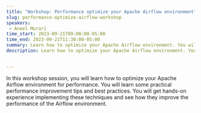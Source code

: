 ```yaml
---
title: "Workshop: Performance optimize your Apache Airflow environment"
slug: performance-optimize-airflow-workshop
speakers:
 - Aneel Murari
time_start: 2023-09-21T09:00:00-05:00
time_end: 2023-09-21T11:30:00-05:00
summary: Learn how to optimize your Apache Airflow environment. You will get hands-on experience implementing  techniques and best practices and see how they improve the performance of the Airflow environment.
description: Learn how to optimize your Apache Airflow environment. You will get hands-on experience implementing  techniques and best practices and see how they improve the performance of the Airflow environment.


---
```


In this workshop session, you will learn how to optimize your Apache Airflow environment for performance. You will learn some practical performance improvement tips and best practices. You will get hands-on experience implementing these techniques and see how they improve the performance of the Airflow environment.

